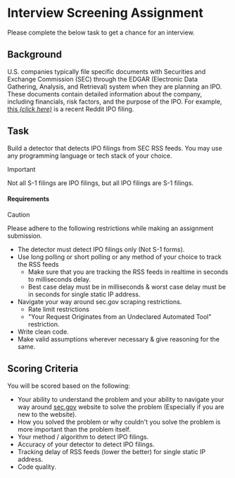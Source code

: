 # Interview Screening Assignment

Please complete the below task to get a chance for an interview.

## Background

U.S. companies typically file specific documents with Securities and Exchange Commission (SEC) through the EDGAR (Electronic Data Gathering, Analysis, and Retrieval) system when they are planning an IPO. These documents contain detailed information about the company, including financials, risk factors, and the purpose of the IPO. For example, [this *(click here)*](https://www.sec.gov/Archives/edgar/data/1713445/000162828024006294/reddits-1q423.htm) is a recent Reddit IPO filing.

## Task

Build a detector that detects IPO filings from SEC RSS feeds. You may use any programming language or tech stack of your choice.

> [!IMPORTANT]
> Not all S-1 filings are IPO filings, but all IPO filings are S-1 filings.
>

#### Requirements

> [!CAUTION]
> Please adhere to the following restrictions while making an assignment submission.
>

- The detector must detect IPO filings only (Not S-1 forms).
- Use long polling or short polling or any method of your choice to track the RSS feeds
  - Make sure that you are tracking the RSS feeds in realtime in seconds to milliseconds delay.
  - Best case delay must be in milliseconds & worst case delay must be in seconds for single static IP address.
- Navigate your way around sec.gov scraping restrictions.
  - Rate limit restrictions
  - "Your Request Originates from an Undeclared Automated Tool" restriction.
- Write clean code.
- Make valid assumptions wherever necessary & give reasoning for the same.

## Scoring Criteria

You will be scored based on the following:

- Your ability to understand the problem and your ability to navigate your way around [sec.gov](https://www.sec.gov/) website to solve the problem (Especially if you are new to the website).
- How you solved the problem or why couldn't you solve the problem is more important than the problem itself. 
- Your method / algorithm to detect IPO filings.
- Accuracy of your detector to detect IPO filings.
- Tracking delay of RSS feeds (lower the better) for single static IP address.
- Code quality.
